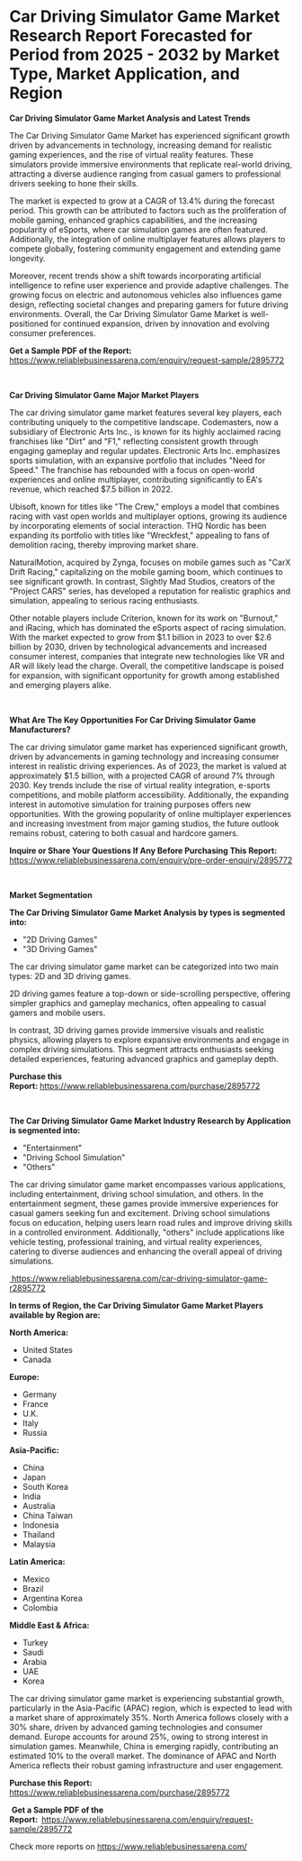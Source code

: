 <p><h1>Car Driving Simulator Game Market Research Report Forecasted for Period from 2025 -  2032 by Market Type, Market Application, and Region</h1></p><p><strong>Car Driving Simulator Game Market Analysis and Latest Trends</strong></p>
<p><p>The Car Driving Simulator Game Market has experienced significant growth driven by advancements in technology, increasing demand for realistic gaming experiences, and the rise of virtual reality features. These simulators provide immersive environments that replicate real-world driving, attracting a diverse audience ranging from casual gamers to professional drivers seeking to hone their skills. </p><p>The market is expected to grow at a CAGR of 13.4% during the forecast period. This growth can be attributed to factors such as the proliferation of mobile gaming, enhanced graphics capabilities, and the increasing popularity of eSports, where car simulation games are often featured. Additionally, the integration of online multiplayer features allows players to compete globally, fostering community engagement and extending game longevity.</p><p>Moreover, recent trends show a shift towards incorporating artificial intelligence to refine user experience and provide adaptive challenges. The growing focus on electric and autonomous vehicles also influences game design, reflecting societal changes and preparing gamers for future driving environments. Overall, the Car Driving Simulator Game Market is well-positioned for continued expansion, driven by innovation and evolving consumer preferences.</p></p>
<p><strong>Get a Sample PDF of the Report:&nbsp;</strong> <a href="https://www.reliablebusinessarena.com/enquiry/request-sample/2895772?utm_campaign=2647&utm_medium=2&utm_source=Github&utm_content=ia&utm_term=15032025&utm_id=car-driving-simulator-game">https://www.reliablebusinessarena.com/enquiry/request-sample/2895772</a></p>
<p>&nbsp;</p>
<p><strong>Car Driving Simulator Game Major Market Players</strong></p>
<p><p>The car driving simulator game market features several key players, each contributing uniquely to the competitive landscape. Codemasters, now a subsidiary of Electronic Arts Inc., is known for its highly acclaimed racing franchises like "Dirt" and "F1," reflecting consistent growth through engaging gameplay and regular updates. Electronic Arts Inc. emphasizes sports simulation, with an expansive portfolio that includes "Need for Speed." The franchise has rebounded with a focus on open-world experiences and online multiplayer, contributing significantly to EA's revenue, which reached $7.5 billion in 2022.</p><p>Ubisoft, known for titles like "The Crew," employs a model that combines racing with vast open worlds and multiplayer options, growing its audience by incorporating elements of social interaction. THQ Nordic has been expanding its portfolio with titles like "Wreckfest," appealing to fans of demolition racing, thereby improving market share.</p><p>NaturalMotion, acquired by Zynga, focuses on mobile games such as "CarX Drift Racing," capitalizing on the mobile gaming boom, which continues to see significant growth. In contrast, Slightly Mad Studios, creators of the "Project CARS" series, has developed a reputation for realistic graphics and simulation, appealing to serious racing enthusiasts.</p><p>Other notable players include Criterion, known for its work on "Burnout," and iRacing, which has dominated the eSports aspect of racing simulation. With the market expected to grow from $1.1 billion in 2023 to over $2.6 billion by 2030, driven by technological advancements and increased consumer interest, companies that integrate new technologies like VR and AR will likely lead the charge. Overall, the competitive landscape is poised for expansion, with significant opportunity for growth among established and emerging players alike.</p></p>
<p>&nbsp;</p>
<p><strong>What Are The Key Opportunities For Car Driving Simulator Game Manufacturers?</strong></p>
<p><p>The car driving simulator game market has experienced significant growth, driven by advancements in gaming technology and increasing consumer interest in realistic driving experiences. As of 2023, the market is valued at approximately $1.5 billion, with a projected CAGR of around 7% through 2030. Key trends include the rise of virtual reality integration, e-sports competitions, and mobile platform accessibility. Additionally, the expanding interest in automotive simulation for training purposes offers new opportunities. With the growing popularity of online multiplayer experiences and increasing investment from major gaming studios, the future outlook remains robust, catering to both casual and hardcore gamers.</p></p>
<p><strong>Inquire or Share Your Questions If Any Before Purchasing This Report:</strong> <a href="https://www.reliablebusinessarena.com/enquiry/pre-order-enquiry/2895772?utm_campaign=2647&utm_medium=2&utm_source=Github&utm_content=ia&utm_term=15032025&utm_id=car-driving-simulator-game">https://www.reliablebusinessarena.com/enquiry/pre-order-enquiry/2895772</a></p>
<p>&nbsp;</p>
<p><strong>Market Segmentation</strong></p>
<p><strong>The Car Driving Simulator Game Market Analysis by types is segmented into:</strong></p>
<p><ul><li>"2D Driving Games"</li><li>"3D Driving Games"</li></ul></p>
<p><p>The car driving simulator game market can be categorized into two main types: 2D and 3D driving games. </p><p>2D driving games feature a top-down or side-scrolling perspective, offering simpler graphics and gameplay mechanics, often appealing to casual gamers and mobile users. </p><p>In contrast, 3D driving games provide immersive visuals and realistic physics, allowing players to explore expansive environments and engage in complex driving simulations. This segment attracts enthusiasts seeking detailed experiences, featuring advanced graphics and gameplay depth.</p></p>
<p><strong>Purchase this Report:&nbsp;</strong><a href="https://www.reliablebusinessarena.com/purchase/2895772?utm_campaign=2647&utm_medium=2&utm_source=Github&utm_content=ia&utm_term=15032025&utm_id=car-driving-simulator-game">https://www.reliablebusinessarena.com/purchase/2895772</a></p>
<p>&nbsp;</p>
<p><strong>The Car Driving Simulator Game Market Industry Research by Application is segmented into:</strong></p>
<p><ul><li>"Entertainment"</li><li>"Driving School Simulation"</li><li>"Others"</li></ul></p>
<p><p>The car driving simulator game market encompasses various applications, including entertainment, driving school simulation, and others. In the entertainment segment, these games provide immersive experiences for casual gamers seeking fun and excitement. Driving school simulations focus on education, helping users learn road rules and improve driving skills in a controlled environment. Additionally, "others" include applications like vehicle testing, professional training, and virtual reality experiences, catering to diverse audiences and enhancing the overall appeal of driving simulations.</p></p>
<p><a href="https://www.reliablebusinessarena.com/car-driving-simulator-game-r2895772?utm_campaign=2647&utm_medium=2&utm_source=Github&utm_content=ia&utm_term=15032025&utm_id=car-driving-simulator-game">&nbsp;https://www.reliablebusinessarena.com/car-driving-simulator-game-r2895772</a></p>
<p><strong>In terms of Region, the Car Driving Simulator Game Market Players available by Region are:</strong></p>
<p>
    <p> <strong> North America: </strong>
        <ul>
            <li>United States</li>
            <li>Canada</li>
        </ul>
        </p> 
    <p> <strong> Europe: </strong>
        <ul>
            <li>Germany</li>
            <li>France</li>
            <li>U.K.</li>
            <li>Italy</li>
            <li>Russia</li>
        </ul>
        </p> 
    <p> <strong> Asia-Pacific: </strong>
        <ul>
            <li>China</li>
            <li>Japan</li>
            <li>South Korea</li>
            <li>India</li>
            <li>Australia</li>
            <li>China Taiwan</li>
            <li>Indonesia</li>
            <li>Thailand</li>
            <li>Malaysia</li>
        </ul>
        </p> 
    <p> <strong> Latin America: </strong>
        <ul>
            <li>Mexico</li>
            <li>Brazil</li>
            <li>Argentina Korea</li>
            <li>Colombia</li>
        </ul>
        </p> 
    <p> <strong> Middle East & Africa: </strong>
        <ul>
            <li>Turkey</li>
            <li>Saudi</li>
            <li>Arabia</li>
            <li>UAE</li>
            <li>Korea</li>
        </ul>
    </p>
    </p>
<p><p>The car driving simulator game market is experiencing substantial growth, particularly in the Asia-Pacific (APAC) region, which is expected to lead with a market share of approximately 35%. North America follows closely with a 30% share, driven by advanced gaming technologies and consumer demand. Europe accounts for around 25%, owing to strong interest in simulation games. Meanwhile, China is emerging rapidly, contributing an estimated 10% to the overall market. The dominance of APAC and North America reflects their robust gaming infrastructure and user engagement.</p></p>
<p><strong>Purchase this Report: </strong><a href="https://www.reliablebusinessarena.com/purchase/2895772?utm_campaign=2647&utm_medium=2&utm_source=Github&utm_content=ia&utm_term=15032025&utm_id=car-driving-simulator-game">https://www.reliablebusinessarena.com/purchase/2895772</a></p>
<p>&nbsp;<strong>Get a Sample PDF of the Report:&nbsp;&nbsp;</strong><a href="https://www.reliablebusinessarena.com/enquiry/request-sample/2895772?utm_campaign=2647&utm_medium=2&utm_source=Github&utm_content=ia&utm_term=15032025&utm_id=car-driving-simulator-game">https://www.reliablebusinessarena.com/enquiry/request-sample/2895772</a></p>
<p><strong></strong></p>
<p>Check more reports on <a href="https://www.reliablebusinessarena.com/?utm_campaign=2647&utm_medium=2&utm_source=Github&utm_content=ia&utm_term=15032025&utm_id=car-driving-simulator-game">https://www.reliablebusinessarena.com/</a></p>